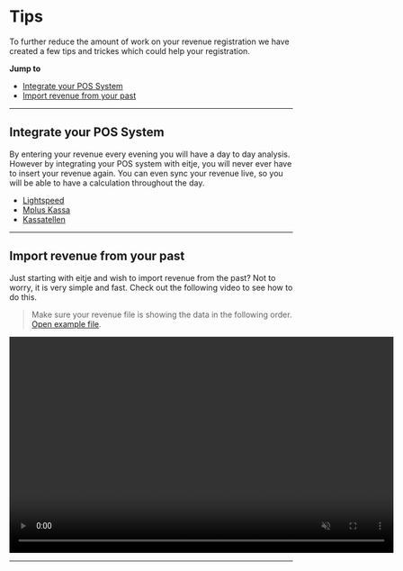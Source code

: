 # Tips

To further reduce the amount of work on your revenue registration we have created a few tips and trickes which could help your registration.

**Jump to**
* [Integrate your POS System](en/tips-omzet?id=)
* [Import revenue from your past](en/tips-omzet?id=)

---

## Integrate your POS System

By entering your revenue every evening you will have a day to day analysis. However by integrating your POS system with eitje, you will never ever have to insert your revenue again. You can even sync your revenue live, so you will be able to have a calculation throughout the day.

* [Lightspeed](lightspeed.md)	
* [Mplus Kassa](mplus.md)	
* [Kassatellen](kassatellen.md)	


---

## Import revenue from your past
Just starting with eitje and wish to import revenue from the past? Not to worry, it is very simple and fast. Check out the following video to see how to do this.

> Make sure your revenue file is showing the data in the following order. [Open example file](https://eitje-prod.s3-eu-west-1.amazonaws.com/own/eitje_example_revenue_import.xlsx).

<video controls
       muted 
       src="/assets/omzetImport.mov"
       width="683"
       height="384">
</video>

---